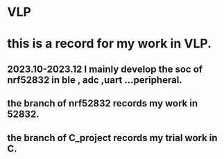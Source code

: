 # VLP
# this is a record for my work in VLP.
## 2023.10-2023.12 I mainly develop the soc of nrf52832 in ble , adc ,uart ...peripheral.
## the branch of nrf52832 records my work in 52832.
## the branch of C_project records my trial work in C.
